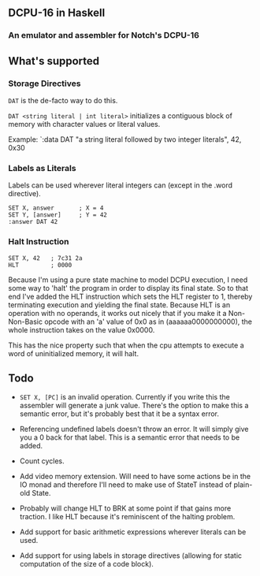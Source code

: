 ## DCPU-16 in Haskell

### An emulator and assembler for Notch's DCPU-16 


## What's supported

### Storage Directives
`DAT` is the de-facto way to do this.

`DAT <string literal | int literal>` initializes a contiguous block of memory with character values or literal values.

Example: `:data DAT "a string literal followed by two integer literals", 42, 0x30

### Labels as Literals
Labels can be used wherever literal integers can (except in the .word directive).

    SET X, answer       ; X = 4
    SET Y, [answer]     ; Y = 42
    :answer DAT 42

### Halt Instruction

    SET X, 42   ; 7c31 2a
    HLT         ; 0000

Because I'm using a pure state machine to model DCPU execution, I need some way to 'halt' the program in order to display its final state. So to that end I've added the HLT instruction which sets the HLT register to 1, thereby terminating execution and yielding the final state. Because HLT is an operation with no operands, it works out nicely that if you make it a Non-Non-Basic opcode with an 'a' value of 0x0 as in (aaaaaa0000000000), the whole instruction takes on the value 0x0000.

This has the nice property such that when the cpu attempts to execute a word of uninitialized memory, it will halt.


## Todo

- `SET X, [PC]` is an invalid operation. Currently if you write this the assembler will generate a junk value. There's the option to make this a semantic error, but it's probably best that it be a syntax error.

- Referencing undefined labels doesn't throw an error. It will simply give you a 0 back for that label. This is a semantic error that needs to be added.

- Count cycles.

- Add video memory extension. Will need to have some actions be in the IO monad and therefore I'll need to make use of StateT instead of plain-old State.

- Probably will change HLT to BRK at some point if that gains more traction. I like HLT because it's reminiscent of the halting problem.

- Add support for basic arithmetic expressions wherever literals can be used.

- Add support for using labels in storage directives (allowing for static computation of the size of a code block).
